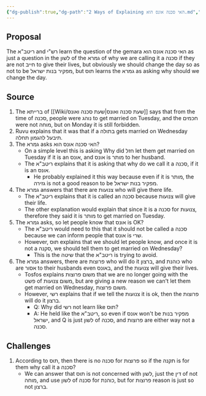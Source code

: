 ```yaml
---
{"dg-publish":true,"dg-path":"2 Ways of Explaining האי סכנה אונס הוא.md","permalink":"/2 Ways of Explaining האי סכנה אונס הוא/","tags":["בבלי/נשים/כתובות/ג","שיעור/ר_שולמן/2025/fall"]}
---
```


## Proposal

The ריטב"א and רש"י learn the question of the gemara האי סכנה אונס הוא as just a question in the לשון of the גמרא of why we are calling it a סכנה if they are not חייב to give their lives, but obviously we should change the day so as not to be מפקיר בנות ישראל, but תוס learns the גמרא as asking why should we change the day.
## Source

1. The ברייתא of [[Wiki/שעת סכנה ואונס\|שעת סכנה ואונס]] says that from the time of סכנה, people were נוהג to get married on Tuesday, and the חכמים were not מוחה, but on Monday it is still forbidden.
2. Ruvu explains that it was that if a בתולה gets married on Wednesday תיבעל להגמון תחלה.
3. The גמרא asks האי סכנה אונס הוא?
	+ On a simple level this is asking Why did חזל let them get married on Tuesday if it is an אונס, and אונס is מותר to her husband.
	+ The ריטב"א explains that it is asking that why do we call it a סכנה, if it is an אונס.
		+ He probably explained it this way because even if it is מותר, the גזירה is not a good reason to be מפקיר בנות ישראל.
4. The גמרא answers that there are צנועות who will give there life.
	+ The ריטב"א explains that it is called an סכנה because צנועות will give their life.
	+ The other explanation would explain that since it is a סכנה for צנועות, therefore they said it is מותר to get married on Tuesday.
5. The גמרא asks, so let people know that אונס is OK?
	+ The ריטב"א would need to this that it should not be called a סכנה because we can inform people that אונס is שרי.
	+ However, תוס explains that we should let people know, and once it is not a סקנה, we should tell them to get married on Wednesday? 
		+ This is the שיטה that the ריטב"א is trying to avoid.
6. The גמרא answers, there are פרוצות who will do it ברצון, and כוהנת who are אסור to their husbands even באונס, and the צנועות will give their lives.
	+ Tosfos explains משום פרוצות that we are no longer going with the פשט of משום צנועות, but are giving a new reason we can't let them get married on Wednesday, משום פרוצות.
	+ However, רשי explains that if we tell the צנועות it is ok, then the פרוצות will do it ברצון. 
		+ Q: Why did רשי not learn like תוס?
		+ A: He held like the ריטב"א, so even if אונס won't be מפקיר בנות ישראל, and Q is just לשון of סכנה, and פרוצות are either way not a סכנה.
## Challenges

1.  According to תוס, then there is no סכנה for פרוצות so if the תקנה is for them why call it a סכנה?
	+ We can answer that תוס is not concerned with לשון, just the דין of not מוחה, and use לשון of סכנה for כוהנת, but for פרוצות reason is just so not ברצון.